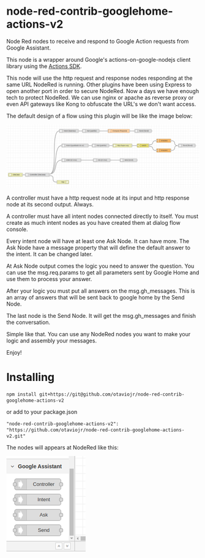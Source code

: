 # node-red-contrib-googlehome-actions-v2

Node Red nodes to receive and respond to Google Action requests from Google Assistant.

This node is a wrapper around Google's actions-on-google-nodejs client library using the [Actions SDK](https://actions-on-google.github.io/actions-on-google-nodejs/2.12.0/index.html).

This node will use the http request and response nodes responding at the same URL NodeRed is running.
Other plugins have been using Express to open another port in order to secure NodeRed. Now a days we have
enough tech to protect NodeRed. We can use nginx or apache as reverse proxy or even API gateways like Kong
to obfuscate the URL's we don't want access.

The default design of a flow using this plugin will be like the image below:

![node-red-contrib-googlehome-actions-v2 architecture](/design.png?raw=true "node-red-contrib-googlehome-actions-v2 architecture")

A controller must have a http request node at its input and http response node at its second output. Always.

A controller must have all intent nodes connected directly to itself. You must create as much intent nodes
as you have created them at dialog flow console.

Every intent node will have at least one Ask Node. It can have more. The Ask Node have a message property that will
define the default answer to the intent. It can be changed later.

At Ask Node output comes the logic you need to answer the question. You can use the msg.req.params to get all parameters sent by
Google Home and use them to process your answer.

After your logic you must put all answers on the msg.gh_messages. This is an array of answers that will be sent back
to google home by the Send Node.

The last node is the Send Node. It will get the msg.gh_messages and finish the conversation.

Simple like that. You can use any NodeRed nodes you want to make your logic and assembly your messages.

Enjoy!

# Installing

```
npm install git+https://git@github.com/otaviojr/node-red-contrib-googlehome-actions-v2
```

or add to your package.json

```
"node-red-contrib-googlehome-actions-v2": "https://github.com/otaviojr/node-red-contrib-googlehome-actions-v2.git"
```

The nodes will appears at NodeRed like this:

![NodeRed Google Assistant menu](/menu.png?raw=true "NodeRed Google Assistant menu")
